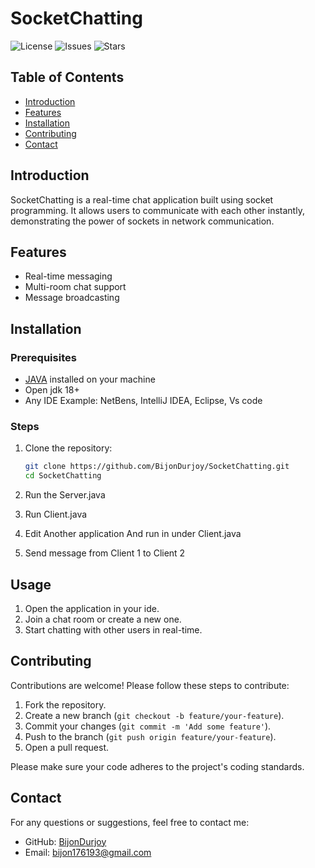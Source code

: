 # SocketChatting

![License](https://img.shields.io/github/license/BijonDurjoy/SocketChatting)
![Issues](https://img.shields.io/github/issues/BijonDurjoy/SocketChatting)
![Stars](https://img.shields.io/github/stars/BijonDurjoy/SocketChatting)

## Table of Contents
- [Introduction](#introduction)
- [Features](#features)
- [Installation](#installation)
- [Contributing](#contributing)
- [Contact](#contact)

## Introduction
SocketChatting is a real-time chat application built using socket programming. It allows users to communicate with each other instantly, demonstrating the power of sockets in network communication.

## Features
- Real-time messaging
- Multi-room chat support
- Message broadcasting

## Installation

### Prerequisites
- [JAVA](https://www.java.com/en/) installed on your machine
- Open jdk 18+
- Any IDE Example: NetBens, IntelliJ IDEA, Eclipse, Vs code

### Steps
1. Clone the repository:
    ```bash
    git clone https://github.com/BijonDurjoy/SocketChatting.git
    cd SocketChatting
    ```

2. Run the Server.java

3. Run Client.java

4. Edit Another application And run in under Client.java

5. Send message from Client 1 to Client 2


## Usage
1. Open the application in your ide.
2. Join a chat room or create a new one.
4. Start chatting with other users in real-time.

## Contributing
Contributions are welcome! Please follow these steps to contribute:

1. Fork the repository.
2. Create a new branch (`git checkout -b feature/your-feature`).
3. Commit your changes (`git commit -m 'Add some feature'`).
4. Push to the branch (`git push origin feature/your-feature`).
5. Open a pull request.

Please make sure your code adheres to the project's coding standards.

## Contact
For any questions or suggestions, feel free to contact me:

- GitHub: [BijonDurjoy](https://github.com/BijonDurjoy)
- Email: [bijon176193@gmail.com](mailto:bijon176193@gmail.com)


